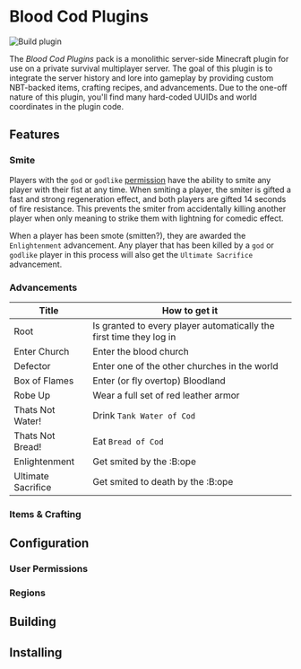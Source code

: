 # Blood Cod Plugins
![Build plugin](https://github.com/Ewpratten/blood_cod_plugins/workflows/Build%20plugin/badge.svg) 

The *Blood Cod Plugins* pack is a monolithic server-side Minecraft plugin for use on a private survival multiplayer server. The goal of this plugin is to integrate the server history and lore into gameplay by providing custom NBT-backed items, crafting recipes, and advancements. Due to the one-off nature of this plugin, you'll find many hard-coded UUIDs and world coordinates in the plugin code.

## Features

### Smite

Players with the `god` or `godlike` [permission]() have the ability to smite any player with their fist at any time. When smiting a player, the smiter is gifted a fast and strong regeneration effect, and both players are gifted 14 seconds of fire resistance. This prevents the smiter from accidentally killing another player when only meaning to strike them with lightning for comedic effect.

When a player has been smote (smitten?), they are awarded the `Enlightenment` advancement. Any player that has been killed by a `god` or `godlike` player in this process will also get the `Ultimate Sacrifice` advancement.

### Advancements

| Title              | How to get it                                                       |
|--------------------|---------------------------------------------------------------------|
| Root               | Is granted to every player automatically the first time they log in |
| Enter Church       | Enter the blood church                                              |
| Defector           | Enter one of the other churches in the world                        |
| Box of Flames      | Enter (or fly overtop) Bloodland                                    |
| Robe Up            | Wear a full set of red leather armor                                |
| Thats Not Water!   | Drink `Tank Water of Cod`                                           |
| Thats Not Bread!   | Eat `Bread of Cod`                                                  |
| Enlightenment      | Get smited by the :B:ope                                            |
| Ultimate Sacrifice | Get smited to death by the :B:ope                                   |

### Items & Crafting

## Configuration

### User Permissions

### Regions

## Building

## Installing
